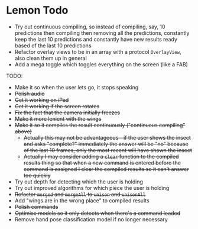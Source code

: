 # Lemon Todo

* Try out continuous compiling, so instead of compiling, say, 10 predictions then compiling then removing all the predictions, constantly keep the last 10 predictions and constantly have new results ready based of the last 10 predictions
* Refactor overlay views to be in an array with a protocol `OverlayView`, also clean them up in general
* Add a mega toggle which toggles everything on the screen (like a FAB)





TODO:

* Make it so when the user lets go, it stops speaking
* ~~Polish audio~~
* ~~Get it working on iPad~~
* ~~Get it working if the screen rotates~~
* ~~Fix the fact that the camera initially freezes~~
* ~~Make it more lenient with the wings~~
* ~~Make it so it compiles the result continuously ("continuous compiling" above)~~
    * ~~Actually this may not be advantageous - if the user shows the insect and asks "complete?" immediately the answer will be "no" because of the last 10 frames, only the most recent will have shown the insect~~
    * ~~Actually I may consider adding a `clear` function to the compiled results thing so that when a new command is entered before the command is assigned I clear the compiled results so it can't answer too quickly~~
* Try out depth for detecting which the user is holding
* Try out improved algorithms for which piece the user is holding
* ~~Refactor `merged` and `mergeAll` to `unison` and `unisonAll`~~
* Add "wings are in the wrong place" to compiled results
* ~~Polish commands~~
* ~~Optimise models so it only detects when there's a command loaded~~
* Remove hand pose classification model if no longer necessary
